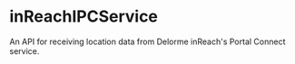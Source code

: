 inReachIPCService
=================

An API for receiving location data from Delorme inReach's Portal Connect service.
